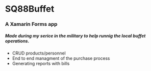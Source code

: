 # SQ88Buffet

### A Xamarin Forms app
##### Made during my serice in the military to help runnig the local buffet operations.

* CRUD products/personnel
* End to end managment of the purchase process
* Generating reports with bills



